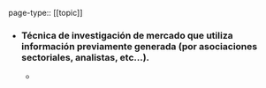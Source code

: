 page-type:: [[topic]]
- ### Técnica de investigación de mercado que utiliza información previamente generada (por asociaciones sectoriales, analistas, etc...).
  - 


